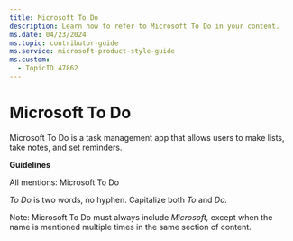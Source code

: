 ```yaml
---
title: Microsoft To Do
description: Learn how to refer to Microsoft To Do in your content.
ms.date: 04/23/2024
ms.topic: contributor-guide
ms.service: microsoft-product-style-guide
ms.custom:
  - TopicID 47862
---
```



# Microsoft To Do

Microsoft To Do is a task management app that allows users to make lists, take notes, and set reminders.

**Guidelines**

All mentions: Microsoft To Do

*To Do* is two words, no hyphen. Capitalize both *To* and *Do.*

Note: Microsoft To Do must always include *Microsoft,* except when the name is mentioned multiple times in the same section of content.